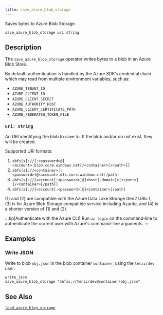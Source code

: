 ```yaml
---
title: save_azure_blob_storage
---
```


Saves bytes to Azure Blob Storage.

```tql
save_azure_blob_storage uri:string
```

## Description

The `save_azure_blob_storage` operator writes bytes to a blob in an
Azure Blob Store.

By default, authentication is handled by the Azure SDK’s credential chain which
may read from multiple environment variables, such as:

- `AZURE_TENANT_ID`
- `AZURE_CLIENT_ID`
- `AZURE_CLIENT_SECRET`
- `AZURE_AUTHORITY_HOST`
- `AZURE_CLIENT_CERTIFICATE_PATH`
- `AZURE_FEDERATED_TOKEN_FILE`

### `uri: string`

An URI identifying the blob to save to. If the blob and/or do not
exist, they will be created.

Supported URI formats:

1. `abfs[s]://[:<password>@]<account>.blob.core.windows.net[/<container>[/<path>]]`
2. `abfs[s]://<container>[:<password>]@<account>.dfs.core.windows.net[/path]`
3. `abfs[s]://[<account[:<password>]@]<host[.domain]>[<:port>][/<container>[/path]]`
4. `abfs[s]://[<account[:<password>]@]<container>[/path]`

(1) and (2) are compatible with the Azure Data Lake Storage Gen2 URIs 1, (3) is
for Azure Blob Storage compatible service including Azurite, and (4) is a shorter
version of (1) and (2).

:::tip[Authenticate with the Azure CLI]
Run `az login` on the command-line to authenticate the current user with Azure's
command-line arguments.
:::

## Examples

### Write JSON

Write to blob `obj.json` in the blob container `container`, using the
`tenzirdev` user:

```tql
write_json
save_azure_blob_storage "abfss://tenzirdev@container/obj.json"
```

## See Also

[`load_azure_blog_storage`](load_azure_blog_storage)
